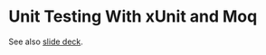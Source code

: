 # Unit Testing With xUnit and Moq

See also [slide deck](https://slides.com/rainerstropek/unit-testing-csharp/fullscreen).
